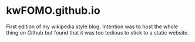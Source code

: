 # kwFOMO.github.io
First edition of my wikipedia style blog. Intention was to host the whole thing on Github but found that it was too tedious to stick to a static website.
